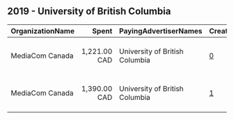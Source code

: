 ## 2019 - University of British Columbia 
|OrganizationName|Spent|PayingAdvertiserNames|CreativeUrls|Impressions|Genders|AgeBrackets|CountryCodes|BillingAddresses|CandidateBallotInformation|
|:---|---:|:---|:---|---:|:---|:---|:---|:---|:---|
|MediaCom Canada|1,221.00 CAD|University of British Columbia|[0](https://www.snap.com/political-ads/asset/1307b507c2414ccfa468b85c25454a03e4cdbed11b6539f37c086bf48fcbe75d?mediaType=mp4)|294,865||16-25|united states|"155 Queens Quay East,Toronto,M5A 0W4,CA"||
|MediaCom Canada|1,390.00 CAD|University of British Columbia|[1](https://www.snap.com/political-ads/asset/b0096ed9f3e8638d0a6a0fed862bfbd7ae03fe9a3accb4a6b4c54301d16dcef1?mediaType=mp4)|306,796||16-25|united states|"155 Queens Quay East,Toronto,M5A 0W4,CA"||
